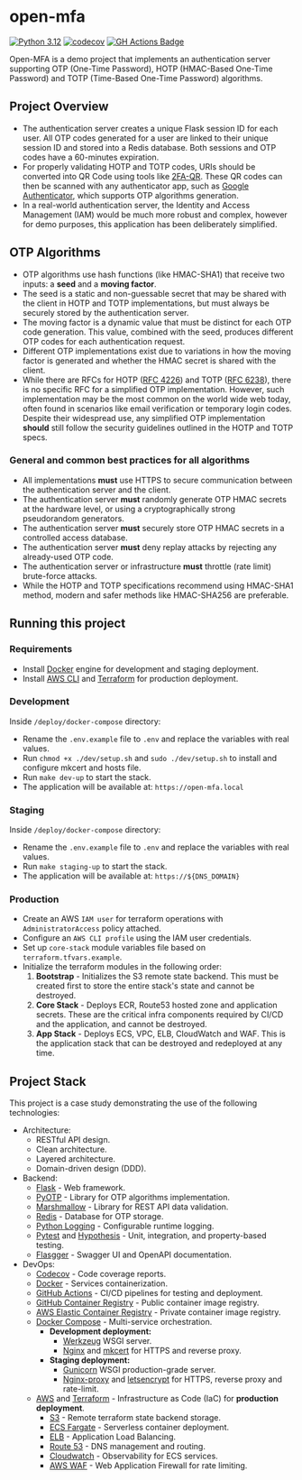 # open-mfa
[![Python 3.12](https://img.shields.io/badge/python-3.12-success.svg)](https://www.python.org/downloads/release/python-3121/)
[![codecov](https://codecov.io/gh/rodzera/open-mfa/graph/badge.svg?token=98ORTRBHN5)](https://codecov.io/gh/rodzera/open-mfa)
[![GH Actions Badge](https://github.com/rodzera/open-mfa/actions/workflows/main.yml/badge.svg?branch=master)](https://github.com/rodzera/open-mfa/actions/workflows/main.yml) 

Open-MFA is a demo project that implements an authentication server supporting OTP (One-Time Password), HOTP (HMAC-Based One-Time Password) and TOTP (Time-Based One-Time Password) algorithms. 

## Project Overview

* The authentication server creates a unique Flask session ID for each user. All OTP codes generated for a user are linked to their unique session ID and stored into a Redis database. Both sessions and OTP codes have a 60-minutes expiration. 
* For properly validating HOTP and TOTP codes, URIs should be converted into QR Code using tools like [2FA-QR](https://stefansundin.github.io/2fa-qr). These QR codes can then be scanned with any authenticator app, such as [Google Authenticator](https://play.google.com/store/apps/details?id=com.google.android.apps.authenticator2), which supports OTP algorithms generation.
* In a real-world authentication server, the Identity and Access Management (IAM) would be much more robust and complex, however for demo purposes, this application has been deliberately simplified.

## OTP Algorithms

* OTP algorithms use hash functions (like HMAC-SHA1) that receive two inputs: a **seed** and a **moving factor**.
* The seed is a static and non-guessable secret that may be shared with the client in HOTP and TOTP implementations, but must always be securely stored by the authentication server. 
* The moving factor is a dynamic value that must be distinct for each OTP code generation. This value, combined with the seed, produces different OTP codes for each authentication request.
* Different OTP implementations exist due to variations in how the moving factor is generated and whether the HMAC secret is shared with the client.
* While there are RFCs for HOTP ([RFC 4226](https://datatracker.ietf.org/doc/html/rfc4226)) and TOTP ([RFC 6238](https://datatracker.ietf.org/doc/html/rfc6238)), there is no specific RFC for a simplified OTP implementation. However, such implementation may be the most common on the world wide web today, often found in scenarios like email verification or temporary login codes. Despite their widespread use, any simplified OTP implementation **should** still follow the security guidelines outlined in the HOTP and TOTP specs.

### General and common best practices for all algorithms

* All implementations **must** use HTTPS to secure communication between the authentication server and the client.
* The authentication server **must** randomly generate OTP HMAC secrets at the hardware level, or using a cryptographically strong pseudorandom generators.
* The authentication server **must** securely store OTP HMAC secrets in a controlled access database.
* The authentication server **must** deny replay attacks by rejecting any already-used OTP code.
* The authentication server or infrastructure **must** throttle (rate limit) brute-force attacks.
* While the HOTP and TOTP specifications recommend using HMAC-SHA1 method, modern and safer methods like HMAC-SHA256 are preferable.

## Running this project

### Requirements

* Install [Docker](https://docs.docker.com/engine/install/) engine for development and staging deployment.
* Install [AWS CLI](https://docs.aws.amazon.com/cli/latest/userguide/cli-chap-getting-started.html) and [Terraform](https://developer.hashicorp.com/terraform/tutorials/aws-get-started/install-cli) for production deployment.

### Development

Inside `/deploy/docker-compose` directory:
* Rename the `.env.example` file to `.env` and replace the variables with real values.
* Run `chmod +x ./dev/setup.sh` and `sudo ./dev/setup.sh` to install and configure mkcert and hosts file.
* Run `make dev-up` to start the stack.
* The application will be available at: `https://open-mfa.local`

### Staging

Inside `/deploy/docker-compose` directory:
* Rename the `.env.example` file to `.env` and replace the variables with real values.
* Run `make staging-up` to start the stack.
* The application will be available at: `https://${DNS_DOMAIN}`

### Production

* Create an AWS `IAM user` for terraform operations with `AdministratorAccess` policy attached.
* Configure an `AWS CLI profile` using the IAM user credentials.
* Set up `core-stack` module variables file based on `terraform.tfvars.example`.
* Initialize the terraform modules in the following order:
  1. **Bootstrap** - Initializes the S3 remote state backend. This must be created first to store the entire stack's state and cannot be destroyed.
  2. **Core Stack** - Deploys ECR, Route53 hosted zone and application secrets. These are the critical infra components required by CI/CD and the application, and cannot be destroyed.
  3. **App Stack** - Deploys ECS, VPC, ELB, CloudWatch and WAF. This is the application stack that can be destroyed and redeployed at any time.

## Project Stack

This project is a case study demonstrating the use of the following technologies:

- Architecture:
  - RESTful API design.
  - Clean architecture.
  - Layered architecture.
  - Domain-driven design (DDD).
- Backend:
  - [Flask](https://flask.palletsprojects.com/en/stable/) - Web framework.
  - [PyOTP](https://github.com/pyauth/pyotp) - Library for OTP algorithms implementation.
  - [Marshmallow](https://flask-marshmallow.readthedocs.io/en/latest/) - Library for REST API data validation.
  - [Redis](https://hub.docker.com/_/redis) - Database for OTP storage.
  - [Python Logging](https://docs.python.org/3.12/library/logging) - Configurable runtime logging.
  - [Pytest](https://docs.pytest.org/en/7.4.x/) and [Hypothesis](https://hypothesis.readthedocs.io/en/latest/) - Unit, integration, and property-based testing.
  - [Flasgger](https://github.com/flasgger/flasgger) - Swagger UI and OpenAPI documentation.
- DevOps:
  - [Codecov](https://about.codecov.io/product/documentation/) - Code coverage reports.
  - [Docker](https://docs.docker.com/) - Services containerization.
  - [GitHub Actions](https://docs.github.com/en/actions) - CI/CD pipelines for testing and deployment.
  - [GitHub Container Registry](https://docs.github.com/en/packages/working-with-a-github-packages-registry/working-with-the-container-registry) - Public container image registry.
  - [AWS Elastic Container Registry](https://docs.aws.amazon.com/ecr/) - Private container image registry.
  - [Docker Compose](https://docs.docker.com/compose/) - Multi-service orchestration.
    - **Development deployment:**
      - [Werkzeug](https://werkzeug.palletsprojects.com/en/stable/) WSGI server.
      - [Nginx](https://nginx.org/en/docs/) and [mkcert](https://github.com/FiloSottile/mkcert) for HTTPS and reverse proxy.
    - **Staging deployment:**
      - [Gunicorn](https://gunicorn.org/) WSGI production-grade server.
      - [Nginx-proxy](https://hub.docker.com/r/nginxproxy/nginx-proxy) and [letsencrypt](https://hub.docker.com/r/nginxproxy/acme-companion) for HTTPS, reverse proxy and rate-limit.
  - [AWS](https://docs.aws.amazon.com/) and [Terraform](https://developer.hashicorp.com/terraform/docs) - Infrastructure as Code (IaC) for **production deployment**.
    - [S3](https://docs.aws.amazon.com/s3/) - Remote terraform state backend storage.
    - [ECS Fargate](https://docs.aws.amazon.com/ecs/) - Serverless container deployment.
    - [ELB](https://docs.aws.amazon.com/elasticloadbalancing/) - Application Load Balancing.
    - [Route 53](https://docs.aws.amazon.com/route53/) - DNS management and routing.
    - [Cloudwatch](https://docs.aws.amazon.com/cloudwatch/) - Observability for ECS services.
    - [AWS WAF](https://docs.aws.amazon.com/waf/) - Web Application Firewall for rate limiting.
